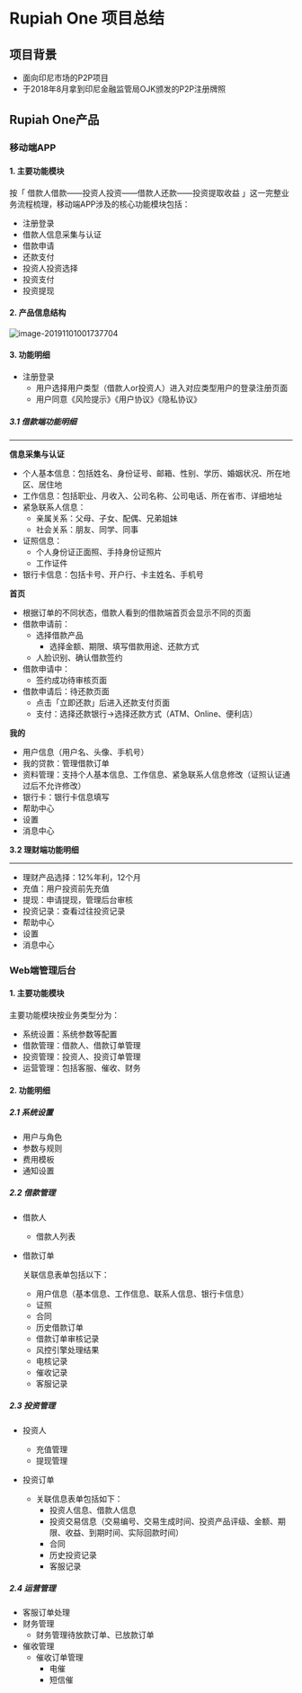 # Rupiah One 项目总结

## 项目背景

- 面向印尼市场的P2P项目
- 于2018年8月拿到印尼金融监管局OJK颁发的P2P注册牌照



## Rupiah One产品

### 移动端APP

#### 1. 主要功能模块

按「 借款人借款——投资人投资——借款人还款——投资提取收益 」这一完整业务流程梳理，移动端APP涉及的核心功能模块包括：

- 注册登录
- 借款人信息采集与认证
- 借款申请
- 还款支付
- 投资人投资选择
- 投资支付
- 投资提现

#### 2. 产品信息结构

![image-20191101001737704](https://rivers19-1300325434.cos.ap-beijing.myqcloud.com/2019-10-31-161737.png)

#### 3. 功能明细

- 注册登录
    - 用户选择用户类型（借款人or投资人）进入对应类型用户的登录注册页面
    - 用户同意《风险提示》《用户协议》《隐私协议》

##### 3.1 借款端功能明细

----

**信息采集与认证**

- 个人基本信息：包括姓名、身份证号、邮箱、性别、学历、婚姻状况、所在地区、居住地
- 工作信息：包括职业、月收入、公司名称、公司电话、所在省市、详细地址
- 紧急联系人信息：
    - 亲属关系：父母、子女、配偶、兄弟姐妹
    - 社会关系：朋友、同学、同事
- 证照信息：
    - 个人身份证正面照、手持身份证照片
    - 工作证件
- 银行卡信息：包括卡号、开户行、卡主姓名、手机号

**首页**

- 根据订单的不同状态，借款人看到的借款端首页会显示不同的页面
- 借款申请前：
    - 选择借款产品
        - 选择金额、期限、填写借款用途、还款方式
    - 人脸识别、确认借款签约
- 借款申请中：
    - 签约成功待审核页面
- 借款申请后：待还款页面
    - 点击「立即还款」后进入还款支付页面
    - 支付：选择还款银行→选择还款方式（ATM、Online、便利店）

**我的**

- 用户信息（用户名、头像、手机号）
- 我的贷款：管理借款订单
- 资料管理：支持个人基本信息、工作信息、紧急联系人信息修改（证照认证通过后不允许修改）
- 银行卡：银行卡信息填写
- 帮助中心
- 设置
- 消息中心



**3.2 理财端功能明细**

----

- 理财产品选择：12%年利，12个月
- 充值：用户投资前先充值
- 提现：申请提现，管理后台审核
- 投资记录：查看过往投资记录
- 帮助中心
- 设置
- 消息中心





### Web端管理后台

#### 1. 主要功能模块

主要功能模块按业务类型分为：

- 系统设置：系统参数等配置
- 借款管理：借款人、借款订单管理
- 投资管理：投资人、投资订单管理
- 运营管理：包括客服、催收、财务

#### 2. 功能明细

##### 2.1 系统设置

- 用户与角色
- 参数与规则
- 费用模板
- 通知设置

##### 2.2 借款管理

- 借款人
    - 借款人列表

- 借款订单

    关联信息表单包括以下：

    - 用户信息（基本信息、工作信息、联系人信息、银行卡信息）
    - 证照
    - 合同
    - 历史借款订单
    - 借款订单审核记录
    - 风控引擎处理结果
    - 电核记录
    - 催收记录
    - 客服记录

##### 2.3 投资管理

- 投资人
    - 充值管理
    - 提现管理

- 投资订单
    - 关联信息表单包括如下：
        - 投资人信息、借款人信息
        - 投资交易信息（交易编号、交易生成时间、投资产品评级、金额、期限、收益、到期时间、实际回款时间）
        - 合同
        - 历史投资记录
        - 客服记录

##### 2.4 运营管理

- 客服订单处理
- 财务管理
    - 财务管理待放款订单、已放款订单
- 催收管理
    - 催收订单管理
        - 电催
        - 短信催



#### 

